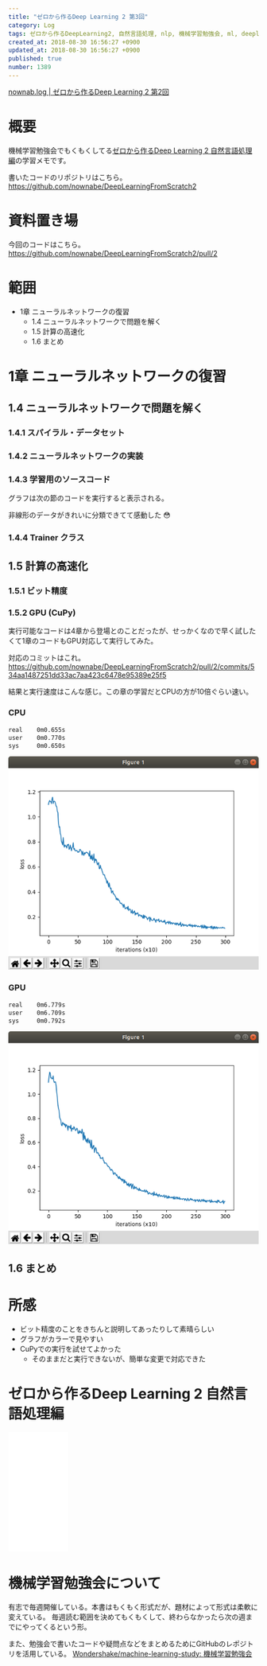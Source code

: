 ```yaml
---
title: "ゼロから作るDeep Learning 2 第3回"
category: Log
tags: ゼロから作るDeepLearning2, 自然言語処理, nlp, 機械学習勉強会, ml, deeplearning
created_at: 2018-08-30 16:56:27 +0900
updated_at: 2018-08-30 16:56:27 +0900
published: true
number: 1389
---
```


[nownab.log | ゼロから作るDeep Learning 2 第2回](https://blog.nownabe.com/2018/08/18/1375.html)

# 概要
機械学習勉強会でもくもくしてる[ゼロから作るDeep Learning 2 自然言語処理編](https://amzn.to/2MqPxy3)の学習メモです。

書いたコードのリポジトリはこちら。
https://github.com/nownabe/DeepLearningFromScratch2

# 資料置き場

今回のコードはこちら。
https://github.com/nownabe/DeepLearningFromScratch2/pull/2

# 範囲
* 1章 ニューラルネットワークの復習
    * 1.4 ニューラルネットワークで問題を解く
    * 1.5 計算の高速化
    * 1.6 まとめ

# 1章 ニューラルネットワークの復習

## 1.4 ニューラルネットワークで問題を解く

### 1.4.1 スパイラル・データセット

### 1.4.2 ニューラルネットワークの実装

### 1.4.3 学習用のソースコード

グラフは次の節のコードを実行すると表示される。

非線形のデータがきれいに分類できてて感動した :flushed: 

### 1.4.4 Trainer クラス

## 1.5 計算の高速化

### 1.5.1 ビット精度

### 1.5.2 GPU (CuPy)

実行可能なコードは4章から登場とのことだったが、せっかくなので早く試したくて1章のコードもGPU対応して実行してみた。

対応のコミットはこれ。
https://github.com/nownabe/DeepLearningFromScratch2/pull/2/commits/534aa1487251dd33ac7aa423c6478e95389e25f5

結果と実行速度はこんな感じ。この章の学習だとCPUの方が10倍ぐらい速い。

### CPU

```
real    0m0.655s
user    0m0.770s
sys     0m0.650s
```

![cpu.png (33.8 kB)](/images/2018/08/30/1.png)

### GPU

```
real    0m6.779s
user    0m6.709s
sys     0m0.792s
```

![gpu.png (33.7 kB)](/images/2018/08/30/2.png)


## 1.6 まとめ


# 所感

* ビット精度のことをきちんと説明してあったりして素晴らしい
* グラフがカラーで見やすい
* CuPyでの実行を試せてよかった
    * そのままだと実行できないが、簡単な変更で対応できた

# ゼロから作るDeep Learning 2 自然言語処理編
<iframe style="width:120px;height:240px;" marginwidth="0" marginheight="0" scrolling="no" frameborder="0" src="//rcm-fe.amazon-adsystem.com/e/cm?lt1=_blank&bc1=000000&IS2=1&bg1=FFFFFF&fc1=000000&lc1=0000FF&t=nownabe0c-22&language=ja_JP&o=9&p=8&l=as4&m=amazon&f=ifr&ref=as_ss_li_til&asins=4873118360&linkId=d14125aa558825386ea0429a369ee855"></iframe>

# 機械学習勉強会について
有志で毎週開催している。本書はもくもく形式だが、題材によって形式は柔軟に変えている。
毎週読む範囲を決めてもくもくして、終わらなかったら次の週までにやってくるという形。

また、勉強会で書いたコードや疑問点などをまとめるためにGitHubのレポジトリを活用している。
[Wondershake/machine-learning-study: 機械学習勉強会](https://github.com/Wondershake/machine-learning-study)

```math
```
